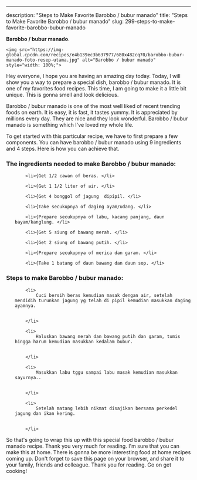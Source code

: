---
description: "Steps to Make Favorite Barobbo / bubur manado"
title: "Steps to Make Favorite Barobbo / bubur manado"
slug: 299-steps-to-make-favorite-barobbo-bubur-manado

<p>
	<strong>Barobbo / bubur manado</strong>. 
	
</p>
<p>
	
	<img src="https://img-global.cpcdn.com/recipes/e4b139ec3b637977/680x482cq70/barobbo-bubur-manado-foto-resep-utama.jpg" alt="Barobbo / bubur manado" style="width: 100%;">
	
	
</p>
<p>
	Hey everyone, I hope you are having an amazing day today. Today, I will show you a way to prepare a special dish, barobbo / bubur manado. It is one of my favorites food recipes. This time, I am going to make it a little bit unique. This is gonna smell and look delicious.
</p>
	
<p>
	
</p>
<p>
	Barobbo / bubur manado is one of the most well liked of recent trending foods on earth. It is easy, it is fast, it tastes yummy. It is appreciated by millions every day. They are nice and they look wonderful. Barobbo / bubur manado is something which I've loved my whole life.
</p>

<p>
To get started with this particular recipe, we have to first prepare a few components. You can have barobbo / bubur manado using 9 ingredients and 4 steps. Here is how you can achieve that.
</p>

<h3>The ingredients needed to make Barobbo / bubur manado:</h3>

<ol>
	
		<li>{Get 1/2 cawan of beras. </li>
	
		<li>{Get 1 1/2 liter of air. </li>
	
		<li>{Get 4 bonggol of jagung  dipipil. </li>
	
		<li>{Take secukupnya of daging ayam/udang. </li>
	
		<li>{Prepare secukupnya of labu, kacang panjang, daun bayam/kanglung. </li>
	
		<li>{Get 5 siung of bawang merah. </li>
	
		<li>{Get 2 siung of bawang putih. </li>
	
		<li>{Prepare secukupnya of merica dan garam. </li>
	
		<li>{Take 1 batang of daun bawang dan daun sop. </li>
	
</ol>
<p>
	
</p>

<h3>Steps to make Barobbo / bubur manado:</h3>

<ol>
	
		<li>
			Cuci bersih beras kemudian masak dengan air, setelah mendidih turunkan jagung yg telah di pipil kemudian masukkan daging ayamnya.
			
			
		</li>
	
		<li>
			Haluskan bawang merah dan bawang putih dan garam, tumis hingga harum kemudian masukkan kedalam bubur.
			
			
		</li>
	
		<li>
			Masukkan labu tggu sampai labu masak kemudian masukkan sayurnya..
			
			
		</li>
	
		<li>
			Setelah matang lebih nikmat disajikan bersama perkedel jagung dan ikan kering.
			
			
		</li>
	
</ol>

<p>
	
</p>

<p>
	So that's going to wrap this up with this special food barobbo / bubur manado recipe. Thank you very much for reading. I'm sure that you can make this at home. There is gonna be more interesting food at home recipes coming up. Don't forget to save this page on your browser, and share it to your family, friends and colleague. Thank you for reading. Go on get cooking!
</p>
